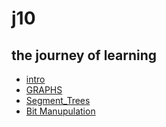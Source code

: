 # j10

## the journey of learning
- [intro](INTRO)
- [GRAPHS](GRAPHS)
- [Segment_Trees](SEG_TREES)
- [Bit Manupulation](Bit_Manupulation)
